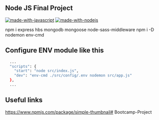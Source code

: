 ## Node JS Final Project

[![made-with-javascript](https://img.shields.io/badge/Made%20with-JavaScript-1f425f.svg)](https://www.javascript.com)
[![made-with-nodejs](https://img.shields.io/badge/Made_with-Node_JS-green.svg)](https://nodejs.org/es/)

npm i express hbs mongodb mongoose node-sass-middleware
npm i -D nodemon env-cmd

## Configure ENV module like this
```sh
  ...
  "scripts": {
    "start": "node src/index.js",
    "dev": "env-cmd ./src/config/.env nodemon src/app.js"
  },
  ...
```

## Useful links

https://www.npmjs.com/package/simple-thumbnail# Bootcamp-Project
